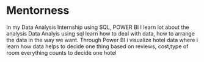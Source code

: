 # Mentorness
In my Data Analysis Internship using SQL,  POWER BI I learn lot about the analysis 
Data Analyis using sql learn how to deal with data, how to arrange the data in the way we want.
Through Power BI i visualize hotel data where i learn how data helps to decide one thing based on reviews, cost,type of room everything counts to decide one hotel
